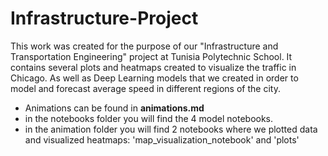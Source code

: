 # Infrastructure-Project
This work was created for the purpose of our "Infrastructure and Transportation Engineering" project at Tunisia Polytechnic School. It contains several plots and heatmaps created to visualize the traffic in Chicago. As well as Deep Learning models that we created in order to model and forecast average speed in different regions of the city.

* Animations can be found in **animations.md**
* in the notebooks folder you will find the 4 model notebooks.
* in the animation folder you will find  2 notebooks where we plotted data and visualized heatmaps: 'map_visualization_notebook' and 'plots'
